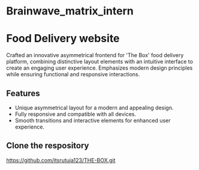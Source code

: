 # Brainwave_matrix_intern
# Food Delivery website 
Crafted an innovative asymmetrical frontend for 'The Box' food delivery platform, combining distinctive layout elements with an intuitive interface to create an engaging user experience. Emphasizes modern design principles while ensuring functional and responsive interactions.

## Features  

- Unique asymmetrical layout for a modern and appealing design.  
- Fully responsive and compatible with all devices.  
- Smooth transitions and interactive elements for enhanced user experience.  


## Clone the respository 
https://github.com/itsrutuja123/THE-BOX.git
